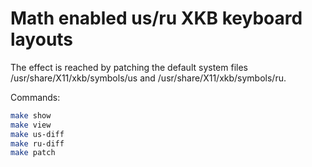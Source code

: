 # Math enabled us/ru XKB keyboard layouts

The effect is reached by patching the default system files 
/usr/share/X11/xkb/symbols/us and /usr/share/X11/xkb/symbols/ru.

Commands:
```sh
make show
make view
make us-diff
make ru-diff
make patch
```

